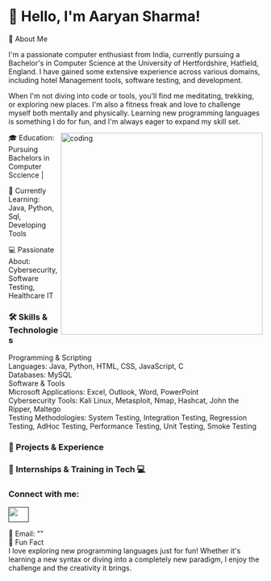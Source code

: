 <h1 align = "centre"> 👋 Hello, I'm Aaryan Sharma!</h1>

🌟 About Me

I'm a passionate computer enthusiast from India, currently pursuing a Bachelor's in Computer Science at the University of Hertfordshire, Hatfield, England. I have gained some extensive experience across various domains, including hotel Management tools, software testing, and development.

When I'm not diving into code or tools, you'll find me meditating, trekking, or exploring new places. I'm also a fitness freak and love to challenge myself both mentally and physically. Learning new programming languages is something I do for fun, and I'm always eager to expand my skill set.

<img align = "right" alt = "coding" width = "400" src = "https://camo.githubusercontent.com/88adc7c88c9d3dba7479020846ed35d13410e3707c7f149e1c6140cc6beaef9a/68747470733a2f2f70687973696373677572756b756c2e66696c65732e776f726470726573732e636f6d2f323031392f30322f6368617261637465722d312e676966"> 

 🎓 Education: Pursuing Bachelors in Computer Sccience |
 
 🌱 Currently Learning: Java, Python, Sql, Developing Tools 

 💻 Passionate About: Cybersecurity, Software Testing, Healthcare IT

<h3 align = "left"> 🛠 Skills & Technologies </h3>

Programming & Scripting <br>
Languages: Java, Python, HTML, CSS, JavaScript, C <br>
Databases: MySQL <br>
Software & Tools <br>
Microsoft Applications: Excel, Outlook, Word, PowerPoint <br>
Cybersecurity Tools: Kali Linux, Metasploit, Nmap, Hashcat, John the Ripper, Maltego <br>
Testing Methodologies: System Testing, Integration Testing, Regression Testing, AdHoc Testing, Performance Testing, Unit Testing, Smoke Testing <br>

<h3 align = "left"> 🚀 Projects & Experience </h3>



<h3 align = "left"> 🔹 Internships & Training in Tech 💻  </h3>


<h3 align="left">Connect with me:</h3>
<p align="left">
<a href="" target="blank"><img align="center" src="https://raw.githubusercontent.com/rahuldkjain/github-profile-readme-generator/master/src/images/icons/Social/instagram.svg" alt="" height="30" width="40" /></a>
</p>


📧 Email: "" <br>
🎉 Fun Fact <br>
I love exploring new programming languages just for fun! Whether it's learning a new syntax or diving into a completely new paradigm, I enjoy the challenge and the creativity it brings.
